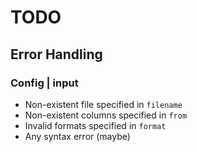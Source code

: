 # TODO
## Error Handling
### Config | input
- Non-existent file specified in `filename`
- Non-existent columns specified in `from`
- Invalid formats specified in `format`
- Any syntax error (maybe)
